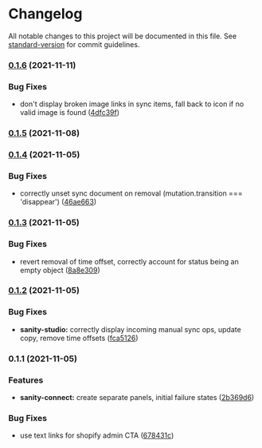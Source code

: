 # Changelog

All notable changes to this project will be documented in this file. See [standard-version](https://github.com/conventional-changelog/standard-version) for commit guidelines.

### [0.1.6](https://github.com/sanity-io/sanity-plugin-dashboard-widget-shopify/compare/v0.1.5...v0.1.6) (2021-11-11)


### Bug Fixes

* don't display broken image links in sync items, fall back to icon if no valid image is found ([4dfc39f](https://github.com/sanity-io/sanity-plugin-dashboard-widget-shopify/commit/4dfc39f9fa1e6f0640226d8275f31b307f1bcfa8))

### [0.1.5](https://github.com/sanity-io/sanity-plugin-dashboard-widget-shopify/compare/v0.1.4...v0.1.5) (2021-11-08)

### [0.1.4](https://github.com/sanity-io/sanity-plugin-dashboard-widget-shopify/compare/v0.1.3...v0.1.4) (2021-11-05)


### Bug Fixes

* correctly unset sync document on removal (mutation.transition === 'disappear') ([46ae663](https://github.com/sanity-io/sanity-plugin-dashboard-widget-shopify/commit/46ae66304ba073b9aaf738022db0746b7443bba0))

### [0.1.3](https://github.com/sanity-io/sanity-plugin-dashboard-widget-shopify/compare/v0.1.2...v0.1.3) (2021-11-05)


### Bug Fixes

* revert removal of time offset, correctly account for status being an empty object ([8a8e309](https://github.com/sanity-io/sanity-plugin-dashboard-widget-shopify/commit/8a8e3095e08d1ef6115b4264b0ba77dc1afd62b9))

### [0.1.2](https://github.com/sanity-io/sanity-plugin-dashboard-widget-shopify/compare/v0.1.1...v0.1.2) (2021-11-05)


### Bug Fixes

* **sanity-studio:** correctly display incoming manual sync ops, update copy, remove time offsets ([fca5126](https://github.com/sanity-io/sanity-plugin-dashboard-widget-shopify/commit/fca5126b2a2f0d200424a136987616a18c810295))

### 0.1.1 (2021-11-05)


### Features

* **sanity-connect:** create separate panels, initial failure states ([2b369d6](https://github.com/sanity-io/sanity-plugin-dashboard-widget-shopify/commit/2b369d68e96a94a615c1b0206c624ef0435f9f9a))


### Bug Fixes

* use text links for shopify admin CTA ([678431c](https://github.com/sanity-io/sanity-plugin-dashboard-widget-shopify/commit/678431cda656f492274f9e4b8f759fc45048eb5a))
